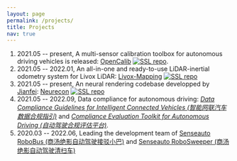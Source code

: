 ```yaml
---
layout: page
permalink: /projects/
title: Projects
nav: true
---
```


1. 2021.05 -- present, A multi-sensor calibration toolbox for autonomous driving vehicles is released: [OpenCalib](https://github.com/PJLab-ADG/SensorsCalibration) [![SSL repo](https://img.shields.io/github/stars/PJLab-ADG/SensorsCalibration?style=social)](https://github.com/PJLab-ADG/SensorsCalibration). 
2. 2021.05 -- 2022.01, An all-in-one and ready-to-use LiDAR-inertial odometry system for Livox LiDAR: [Livox-Mapping](https://github.com/PJLab-ADG/Livox-Mapping) [![SSL repo](https://img.shields.io/github/stars/PJLab-ADG/Livox-Mapping?style=social)](https://github.com/PJLab-ADG/Livox-Mapping)
3. 2021.05 -- present, An neural rendering codebase developped by [Jianfei](https://ventusff.github.io/): [Neurecon](https://github.com/ventusff/neurecon) [![SSL repo](https://img.shields.io/github/stars/ventusff/neurecon?style=social)](https://github.com/ventusff/neurecon)
4. 2021.05 -- 2022.09, Data compliance for autonomous driving: *[Data Compliance Guidelines for Intelligent Connected Vehicles (智能网联汽车数据合规指引)](http://www.openeglab.org.cn/assets/%E6%99%BA%E8%83%BD%E7%BD%91%E8%81%94%E6%B1%BD%E8%BD%A6%E6%95%B0%E6%8D%AE%E5%90%88%E8%A7%84%E6%8C%87%E5%BC%95.pdf)* and *[Compliance Evaluation Toolkit for Autonomous Driving (自动驾驶合规评估平台)](http://www.openeglab.org.cn/#/solution/drive)*. 
5. 2020.03 -- 2022.06, Leading the development team of [Senseauto RoboBus (商汤绝影自动驾驶接驳小巴)](https://www.sensetime.com/cn/product-detail?categoryId=32871) and [Senseauto RoboSweeper (商汤绝影自动驾驶清扫车)](https://www.sensetime.com/cn/product-detail?categoryId=51133653)
